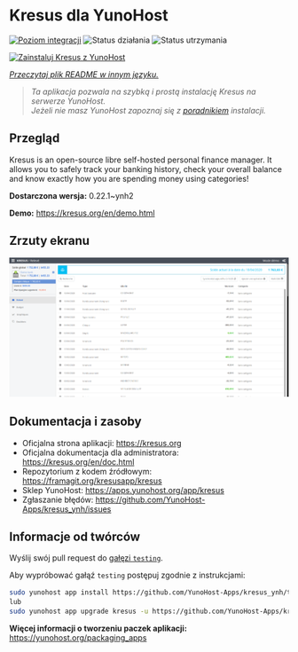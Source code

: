 <!--
To README zostało automatycznie wygenerowane przez <https://github.com/YunoHost/apps/tree/master/tools/readme_generator>
Nie powinno być ono edytowane ręcznie.
-->

# Kresus dla YunoHost

[![Poziom integracji](https://apps.yunohost.org/badge/integration/kresus)](https://ci-apps.yunohost.org/ci/apps/kresus/)
![Status działania](https://apps.yunohost.org/badge/state/kresus)
![Status utrzymania](https://apps.yunohost.org/badge/maintained/kresus)

[![Zainstaluj Kresus z YunoHost](https://install-app.yunohost.org/install-with-yunohost.svg)](https://install-app.yunohost.org/?app=kresus)

*[Przeczytaj plik README w innym języku.](./ALL_README.md)*

> *Ta aplikacja pozwala na szybką i prostą instalację Kresus na serwerze YunoHost.*  
> *Jeżeli nie masz YunoHost zapoznaj się z [poradnikiem](https://yunohost.org/install) instalacji.*

## Przegląd

Kresus is an open-source libre self-hosted personal finance manager. It allows you to safely track your banking history, check your overall balance and know exactly how you are spending money using categories!


**Dostarczona wersja:** 0.22.1~ynh2

**Demo:** <https://kresus.org/en/demo.html>

## Zrzuty ekranu

![Zrzut ekranu z Kresus](./doc/screenshots/screenshot.png)

## Dokumentacja i zasoby

- Oficjalna strona aplikacji: <https://kresus.org>
- Oficjalna dokumentacja dla administratora: <https://kresus.org/en/doc.html>
- Repozytorium z kodem źródłowym: <https://framagit.org/kresusapp/kresus>
- Sklep YunoHost: <https://apps.yunohost.org/app/kresus>
- Zgłaszanie błędów: <https://github.com/YunoHost-Apps/kresus_ynh/issues>

## Informacje od twórców

Wyślij swój pull request do [gałęzi `testing`](https://github.com/YunoHost-Apps/kresus_ynh/tree/testing).

Aby wypróbować gałąź `testing` postępuj zgodnie z instrukcjami:

```bash
sudo yunohost app install https://github.com/YunoHost-Apps/kresus_ynh/tree/testing --debug
lub
sudo yunohost app upgrade kresus -u https://github.com/YunoHost-Apps/kresus_ynh/tree/testing --debug
```

**Więcej informacji o tworzeniu paczek aplikacji:** <https://yunohost.org/packaging_apps>

